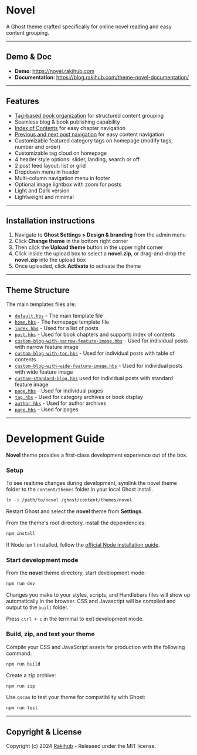 # Novel

A Ghost theme crafted specifically for online novel reading and easy content grouping.

----

## Demo & Doc
+ **Demo**: https://novel.rakihub.com
+ **Documentation**: https://blog.rakihub.com/theme-novel-documentation/

----

## Features
+ [Tag-based book organization](https://novel.rakihub.com/tag/a-womans-trust/) for structured content grouping
+ Seamless blog & book publishing capability
+ [Index of Contents](https://novel.rakihub.com/monella/) for easy chapter navigation
+ [Previous and next post navigation](https://novel.rakihub.com/monella/) for easy content navigation
+ Customizable featured category tags on homepage (modify tags, number and order)
+ Customizable tag cloud on homepage
+ 4 header style options: slider, landing, search or off
+ 2 post feed layout: list or grid
+ Dropdown menu in header
+ Multi-column navigation menu in footer
+ Optional image lightbox with zoom for posts
+ Light and Dark version
+ Lightweight and minimal

----

## Installation instructions

1. Navigate to **Ghost Settings > Design & branding** from the admin menu
2. Click **Change theme** in the bottom right corner
3. Then click the **Upload theme** button in the upper right corner
4. Click inside the upload box to select a **novel.zip**, or drag-and-drop the **novel.zip** into the upload box
5. Once uploaded, click **Activate** to activate the theme

----

## Theme Structure

The main templates files are:

- [`default.hbs`](default.hbs) - The main template file
- [`home.hbs`](home.hbs) - The homepage template file
- [`index.hbs`](index.hbs) - Used for a list of posts
- [`post.hbs`](post.hbs) - Used for book chapters and supports index of contents
- [`custom-blog-with-narrow-feature-image.hbs`](custom-blog-with-narrow-feature-image.hbs) - Used for individual posts with narrow feature image
- [`custom-blog-with-toc.hbs`](custom-blog-with-toc.hbs) - Used for individual posts with table of contents
- [`custom-blog-with-wide-feature-image.hbs`](custom-blog-with-wide-feature-image.hbs) - Used for individual posts with wide feature image
- [`custom-standard-blog.hbs`](custom-standard-blog.hbs) used for individual posts with standard feature image
- [`page.hbs`](page.hbs) - Used for individual pages
- [`tag.hbs`](tag.hbs) - Used for category archives or book display
- [`author.hbs`](author.hbs) - Used for author archives
- [`page.hbs`](page.hbs) - Used for pages

----

# Development Guide

**Novel** theme provides a first-class development experience out of the box.

### Setup

To see realtime changes during development, symlink the novel theme folder to the `content/themes` folder in your local Ghost install.

```bash
ln -s /path/to/novel /ghost/content/themes/novel
```

Restart Ghost and select the **novel** theme from **Settings**.

From the theme's root directory, install the dependencies:

```bash
npm install
```

If Node isn't installed, follow the [official Node installation guide](https://nodejs.org/).

### Start development mode

From the **novel** theme directory, start development mode:

```bash
npm run dev
```

Changes you make to your styles, scripts, and Handlebars files will show up automatically in the browser. CSS and Javascript will be compiled and output to the `built` folder.

Press `ctrl + c` in the terminal to exit development mode.

### Build, zip, and test your theme

Compile your CSS and JavaScript assets for production with the following command:

```bash
npm run build
```

Create a zip archive:

```bash
npm run zip
```

Use `gscan` to test your theme for compatibility with Ghost:

```bash
npm run test
```

----

## Copyright & License

Copyright (c) 2024 [Rakihub](https://rakihub.com) - Released under the MIT license.
